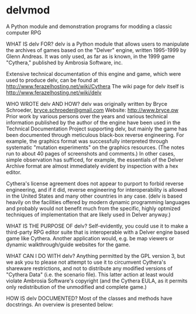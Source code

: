 # delvmod
A Python module and demonstration programs for modding a classic computer RPG

WHAT IS delv FOR?
delv is a Python module that allows users to manipulate the archives of games
based on the "Delver" engine, written 1995-1999 by Glenn Andreas. It was only
used, as far as is known, in the 1999 game "Cythera," published by Ambrosia
Software, inc. 

Extensive technical documentation of this engine and game, which were used to
produce delv, can be found at http://www.ferazelhosting.net/wiki/Cythera
The wiki page for delv itself is http://www.ferazelhosting.net/wiki/delv

WHO WROTE delv AND HOW?
delv was originally written by Bryce Schroeder, bryce.schroeder@gmail.com
Website: http://www.bryce.pw
Prior work by various persons over the years and various technical information
published by the author of the engine have been used in the Technical 
Documentation Project supporting delv, but mainly the game has been documented
through meticulous black-box reverse engineering. For example, the graphics
format was successfully interpreted through systematic "mutation experiments"
on the graphics resources. (The notes run to about 40 pages of screenshots and
comments.) In other cases, simple observation has sufficed, for example, the
essentials of the Delver Archive format are almost immediately evident by 
inspection with a hex editor.

Cythera's license agreement does not appear to purport to forbid reverse 
engineering, and if it did, reverse engineering for interoperability is 
allowed in the United States and many other countries in any case. (delv is 
based heavily on the facilities offered by modern dynamic programming languages
and probably would not benefit much from the specific, highly optmized 
techniques of implementation that are likely used in Delver anyway.)

WHAT IS THE PURPOSE OF delv?
Self-evidently, you could use it to make a third-party RPG editor suite that is
interoperable with a Delver engine based game like Cythera. Another application
would, e.g. be map viewers or dynamic walkthrough/guide websites for the game.

WHAT CAN I DO WITH delv?
Anything permitted by the GPL version 3, but we ask you to please not attempt to
use it to circumvent Cythera's shareware restrictions, and not to distribute any
modified versions of "Cythera Data" (i.e. the scenario file). This latter action
at least would violate Ambrosia Software's copyright (and the Cythera EULA, as
it permits only redistribution of the unmodified and complete game.)

HOW IS delv DOCUMENTED?
Most of the classes and methods have docstrings. An overview is presented below:
